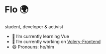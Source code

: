 # Flo 🌍
student, developer & activist
- 🌱 I’m currently learning Vue
- 🔭 I’m currently working on [Volery-Frontend](https://github.com/karlbeecken/volery-frontend)
- 😄 Pronouns: he/him


<!--
<details>
  <summary>:zap: Github Stats</summary>

  [![Anurag's github stats](https://github-readme-stats.vercel.app/api?username=flomero&count_private=true)](https://github.com/anuraghazra/github-readme-stats)
  
  Stats by [Anurag](https://github.com/anuraghazra/github-readme-stats)

</details>
<details>
  <summary style="margin-bottom: 15px">:zap: Most Used Languages</summary>
  
  [![Top Langs](https://github-readme-stats.vercel.app/api/top-langs/?username=flomero&layout=compact)](https://github.com/anuraghazra/github-readme-stats)
  
</details>
-->







<!--
**flomero/flomero** is a ✨ _special_ ✨ repository because its `README.md` (this file) appears on your GitHub profile.

Here are some ideas to get you started:

- 🔭 I’m currently working on ...
- 🌱 I’m currently learning ...
- 👯 I’m looking to collaborate on ...
- 🤔 I’m looking for help with ...
- 💬 Ask me about ...
- 📫 How to reach me: ...
- 😄 Pronouns: ...
- ⚡ Fun fact: ...
-->
